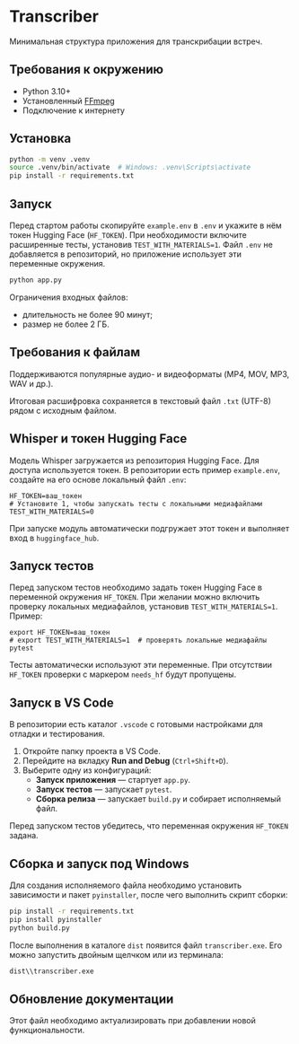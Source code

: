 # Transcriber

Минимальная структура приложения для транскрибации встреч.

## Требования к окружению

- Python 3.10+
- Установленный [FFmpeg](https://ffmpeg.org/)
- Подключение к интернету

## Установка

```bash
python -m venv .venv
source .venv/bin/activate  # Windows: .venv\Scripts\activate
pip install -r requirements.txt
```

## Запуск

Перед стартом работы скопируйте `example.env` в `.env` и укажите в нём токен
Hugging Face (`HF_TOKEN`). При необходимости включите расширенные тесты,
установив `TEST_WITH_MATERIALS=1`. Файл `.env` не добавляется в репозиторий,
но приложение использует эти переменные окружения.

```bash
python app.py
```

Ограничения входных файлов:

- длительность не более 90 минут;
- размер не более 2 ГБ.

## Требования к файлам

Поддерживаются популярные аудио- и видеоформаты (MP4, MOV, MP3, WAV и др.).

Итоговая расшифровка сохраняется в текстовый файл `.txt` (UTF-8) рядом с исходным файлом.

## Whisper и токен Hugging Face

Модель Whisper загружается из репозитория Hugging Face. Для доступа
используется токен. В репозитории есть пример `example.env`, создайте на его
основе локальный файл `.env`:

```
HF_TOKEN=ваш_токен
# Установите 1, чтобы запускать тесты с локальными медиафайлами
TEST_WITH_MATERIALS=0
```

При запуске модуль автоматически подгружает этот токен и выполняет вход в
`huggingface_hub`.

## Запуск тестов
Перед запуском тестов необходимо задать токен Hugging Face в переменной
окружения `HF_TOKEN`. При желании можно включить проверку локальных
медиафайлов, установив `TEST_WITH_MATERIALS=1`. Пример:

```
export HF_TOKEN=ваш_токен
# export TEST_WITH_MATERIALS=1  # проверять локальные медиафайлы
pytest
```

Тесты автоматически используют эти переменные. При отсутствии `HF_TOKEN`
проверки с маркером `needs_hf` будут пропущены.

## Запуск в VS Code

В репозитории есть каталог `.vscode` с готовыми настройками для отладки и тестирования.

1. Откройте папку проекта в VS Code.
2. Перейдите на вкладку **Run and Debug** (`Ctrl+Shift+D`).
3. Выберите одну из конфигураций:
   - **Запуск приложения** — стартует `app.py`.
   - **Запуск тестов** — запускает `pytest`.
   - **Сборка релиза** — запускает `build.py` и собирает исполняемый файл.

Перед запуском тестов убедитесь, что переменная окружения `HF_TOKEN` задана.


## Сборка и запуск под Windows

Для создания исполняемого файла необходимо установить зависимости и пакет
`pyinstaller`, после чего выполнить скрипт сборки:

```bash
pip install -r requirements.txt
pip install pyinstaller
python build.py
```

После выполнения в каталоге `dist` появится файл `transcriber.exe`. Его
можно запустить двойным щелчком или из терминала:

```bash
dist\\transcriber.exe
```

## Обновление документации

Этот файл необходимо актуализировать при добавлении новой функциональности.

